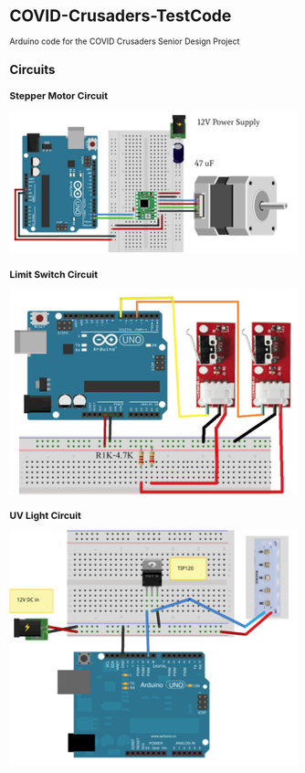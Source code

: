 # COVID-Crusaders-TestCode
Arduino code for the COVID Crusaders Senior Design Project

## Circuits

### Stepper Motor Circuit
![alt text](https://github.com/antma21n/COVID-Crusaders-TestCode/blob/main/Pictures/StepperCircuit.png)

### Limit Switch Circuit
![alt text](https://github.com/antma21n/COVID-Crusaders-TestCode/blob/main/Pictures/LimitSwitchCircuit.png)

### UV Light Circuit
![alt text](https://github.com/antma21n/COVID-Crusaders-TestCode/blob/main/Pictures/UVLightCircuit.png)